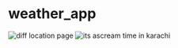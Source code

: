 # weather_app
![diff location page](https://github.com/user-attachments/assets/f87ce76e-a59f-4aee-90de-0f80d85af912)
![its ascream time in karachi](https://github.com/user-attachments/assets/c216ff94-2972-476e-b028-e66a611064d1)
